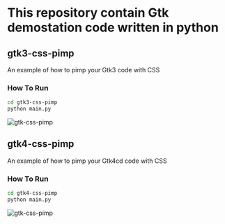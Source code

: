# This repository contain Gtk demostation code written in python

## gtk3-css-pimp
An example of how to pimp your Gtk3 code with CSS

### How To Run
```bash
cd gtk3-css-pimp
python main.py
```

![gtk-css-pimp](https://user-images.githubusercontent.com/283985/126538517-c98c4068-48aa-46eb-9133-9f015005715b.png)

## gtk4-css-pimp
An example of how to pimp your Gtk4cd code with CSS

### How To Run
```bash
cd gtk4-css-pimp
python main.py
```
![gtk-css-pimp](https://user-images.githubusercontent.com/283985/126538517-c98c4068-48aa-46eb-9133-9f015005715b.png)
